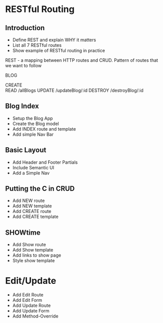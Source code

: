 # RESTful Routing

## Introduction
* Define REST and explain WHY it matters
* List all 7 RESTful routes
* Show example of RESTful routing in practice

REST - a mapping between HTTP routes and CRUD. Pattern of routes that we want to follow

BLOG

CREATE      
READ        /allBlogs
UPDATE      /updateBlog/:id
DESTROY     /destroyBlog/:id


## Blog Index
* Setup the Blog App
* Create the Blog model
* Add INDEX route and template
* Add simple Nav Bar

## Basic Layout
* Add Header and Footer Partials
* Include Semantic UI
* Add a Simple Nav

## Putting the C in CRUD
* Add NEW route
* Add NEW template
* Add CREATE route
* Add CREATE template

## SHOWtime
* Add Show route
* Add Show template
* Add links to show page
* Style show template

# Edit/Update
* Add Edit Route
* Add Edit Form
* Add Update Route
* Add Update Form
* Add Method-Override